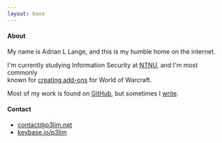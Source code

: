 ```yaml
---
layout: base
---
```


#### About

My name is Adrian L Lange, and this is my humble home on the internet.

I'm currently studying Information Security at [NTNU](//ntnu.edu/studies/bitsec), and I'm most commonly  
known for [creating add-ons](//github.com/p3lim-wow) for World of Warcraft.

Most of my work is found on [GitHub](//github.com/p3lim), but sometimes I [write](/archive).

#### Contact

- [contact@p3lim.net](mailto:contact@p3lim.net)
- [keybase.io/p3lim](//keybase.io/p3lim)
